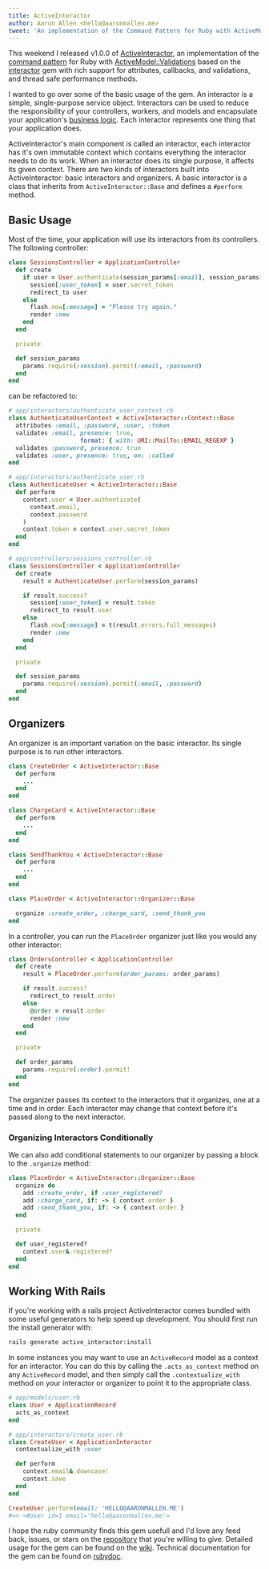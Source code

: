 ```yaml
---
title: ActiveInteractor
author: Aaron Allen <hello@aaronmallen.me>
tweet: 'An implementation of the Command Pattern for Ruby with ActiveModel::Validations based on the interactors gem. Rich support for attributes, callbacks, and validations, and thread safe performance methods.'
---
```


This weekend I released v1.0.0 of [ActiveInteractor], an implementation of the [command pattern] for Ruby with [ActiveModel::Validations] based on the [interactor] gem with rich support for attributes, callbacks, and validations, and thread safe performance methods.

I wanted to go over some of the basic usage of the gem. An interactor is a simple, single-purpose service object. Interactors can be used to reduce the responsibility of your controllers, workers, and models and encapsulate your application's [business logic]. Each interactor represents one thing that your application does.

ActiveInteractor's main component is called an interactor, each interactor has it's own immutable context which contains everything the interactor needs to do its work. When an interactor does its single purpose, it affects its given context. There are two kinds of interactors built into ActiveInteractor: basic interactors and organizers. A basic interactor is a class that inherits from `ActiveInteractor::Base` and defines a `#perform` method.

## Basic Usage

Most of the time, your application will use its interactors from its controllers. The following controller:

```ruby
class SessionsController < ApplicationController
  def create
    if user = User.authenticate(session_params[:email], session_params[:password])
      session[:user_token] = user.secret_token
      redirect_to user
    else
      flash.now[:message] = "Please try again."
      render :new
    end
  end

  private

  def session_params
    params.require(:session).permit(:email, :password)
  end
end
```

can be refactored to:

```ruby
# app/interactors/authenticate_user_context.rb
class AuthenticateUserContext < ActiveInteractor::Context::Base
  attributes :email, :password, :user, :token
  validates :email, presence: true,
                    format: { with: URI::MailTo::EMAIL_REGEXP }
  validates :password, presence: true
  validates :user, presence: true, on: :called
end

# app/interactors/authenticate_user.rb
class AuthenticateUser < ActiveInteractor::Base
  def perform
    context.user = User.authenticate(
      context.email,
      context.password
    )
    context.token = context.user.secret_token
  end
end

# app/controllers/sessions_controller.rb
class SessionsController < ApplicationController
  def create
    result = AuthenticateUser.perform(session_params)

    if result.success?
      session[:user_token] = result.token
      redirect_to result.user
    else
      flash.now[:message] = t(result.errors.full_messages)
      render :new
    end
  end

  private

  def session_params
    params.require(:session).permit(:email, :password)
  end
end
```

## Organizers

An organizer is an important variation on the basic interactor. Its single purpose is to run other interactors.

```ruby
class CreateOrder < ActiveInteractor::Base
  def perform
    ...
  end
end

class ChargeCard < ActiveInteractor::Base
  def perform
    ...
  end
end

class SendThankYou < ActiveInteractor::Base
  def perform
    ...
  end
end

class PlaceOrder < ActiveInteractor::Organizer::Base

  organize :create_order, :charge_card, :send_thank_you
end
```

In a controller, you can run the `PlaceOrder` organizer just like you would any other interactor:

```ruby
class OrdersController < ApplicationController
  def create
    result = PlaceOrder.perform(order_params: order_params)

    if result.success?
      redirect_to result.order
    else
      @order = result.order
      render :new
    end
  end

  private

  def order_params
    params.require(:order).permit!
  end
end
```

The organizer passes its context to the interactors that it organizes, one at a time and in order. Each interactor may change that context before it's passed along to the next interactor.

### Organizing Interactors Conditionally

We can also add conditional statements to our organizer by passing a block to the `.organize` method:

```ruby
class PlaceOrder < ActiveInteractor::Organizer::Base
  organize do
    add :create_order, if :user_registered?
    add :charge_card, if: -> { context.order }
    add :send_thank_you, if: -> { context.order }
  end

  private

  def user_registered?
    context.user&.registered?
  end
end
```

## Working With Rails

If you're working with a rails project ActiveInteractor comes bundled with some useful generators to help speed up development. You should first run the install generator with:

```bash
rails generate active_interactor:install
```

In some instances you may want to use an `ActiveRecord` model as a context for an interactor. You can do this by calling the `.acts_as_context` method on any `ActiveRecord` model, and then simply call the `.contextualize_with` method on your interactor or organizer to point it to the appropriate class.

```ruby
# app/models/user.rb
class User < ApplicationRecord
  acts_as_context
end

# app/interactors/create_user.rb
class CreateUser < ApplicationInteractor
  contextualize_with :user

  def perform
    context.email&.downcase!
    context.save
  end
end

CreateUser.perform(email: 'HELLO@AARONMALLEN.ME')
#=> <#User id=1 email='hello@aaronmallen.me'>
```

I hope the ruby community finds this gem usefull and I'd love any feed back, issues, or stars on the [repository] that you're willing to give. Detailed usage for the gem can be found on the [wiki]. Technical documentation for the gem can be found on [rubydoc].

[ActiveModel::Validations]: https://api.rubyonrails.org/classes/ActiveModel/Validations.html
[ActiveInteractor]: https://rubygems.org/gems/activeinteractor/
[business logic]: https://en.wikipedia.org/wiki/Business_logic
[command pattern]: https://en.wikipedia.org/wiki/Command_pattern
[interactor]: https://github.com/collectiveidea/interactor
[repository]: https://github.com/aaronmallen/activeinteractor
[rubydoc]: https://www.rubydoc.info/gems/activeinteractor
[wiki]: https://github.com/aaronmallen/activeinteractor/wiki
